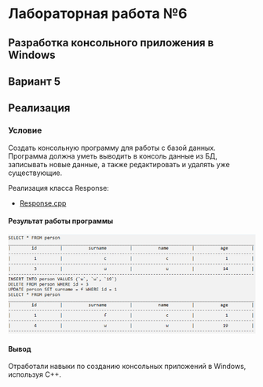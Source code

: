 # Лабораторная работа №6 #

## Разработка консольного приложения в Windows ##

## Вариант 5 ##

## Реализация ##

### **Условие** ###

Создать консольную программу для работы с базой данных. Программа должна уметь выводить в консоль данные из БД, записывать новые данные, а также редактировать и удалять уже существующие.

Реализация класса Response:

- [Response.cpp](./src/Response.cpp)

#### Результат работы программы ####

![img_1.png](images/img_1.png)

#### Вывод ####

Отработали навыки по созданию консольных приложений в Windows, используя C++.
